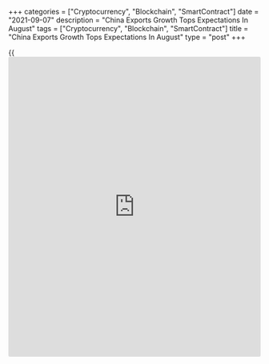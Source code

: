 +++
categories = ["Cryptocurrency", "Blockchain", "SmartContract"]
date = "2021-09-07"
description = "China Exports Growth Tops Expectations In August"
tags = ["Cryptocurrency", "Blockchain", "SmartContract"]
title = "China Exports Growth Tops Expectations In August"
type = "post"
+++

{{<iframe id="large-banner" src="https://www.bounty.group/#slide=6.0" width="100%" height="600" scrolling="no" style="border: 0px solid rgb(216, 221, 230); border-radius: 3px;">}}

China's exports grew more than expected in August, data from the General
Administration of Customs revealed on Tuesday.

Exports advanced 25.6 percent year-on-year in August, bigger than the
economists' forecast of 17.1 percent and July's 19.3 percent increase.

Imports increased 33.1 percent annually after rising 28.1 percent in
July. Economists had forecast an increase of 26.8 percent.

As a result, the trade balance showed a surplus of $58.34 billion, which
was above the expected level of $51.05 billion.

For comments and feedback [contact](https://www.playgroundfx.com/contact/): editorial@rtt[news](https://www.letsplayfx.com/blog/forex-news-website/).com

[Economic News][1]

 **What parts of the world are seeing the best (and worst) economic
performances lately? Click[here][2] to check out our [Econ Scorecard][2]
and find out! See up-to-the-moment [ranking](https://www.playgroundfx.com/blog/crypto-exchange-ranking/)s for the best and worst
performers in [GDP][2], [unemployment rate][3], [inflation][4] and much
more.**

   1. www.rtt[news](https://www.letsplayfx.com/blog/forex-news-website/).com/Content/EconomicNews.aspx
   2. www.rtt[news](https://www.letsplayfx.com/blog/forex-news-website/).com/economic-scorecard/world-rank/GDP/highest-performance.aspx
   3. www.rtt[news](https://www.letsplayfx.com/blog/forex-news-website/).com/economic-scorecard/world-rank/unemployment-rate/lowest-performance.aspx
   4. www.rtt[news](https://www.letsplayfx.com/blog/forex-news-website/).com/economic-scorecard/world-rank/CPI/highest-performance.aspx